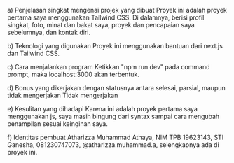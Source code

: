 a) Penjelasan singkat mengenai projek yang dibuat
Proyek ini adalah proyek pertama saya menggunakan Tailwind CSS. Di dalamnya, berisi profil singkat, foto, minat dan bakat saya, proyek dan pencapaian saya sebelumnya, dan kontak diri.

b) Teknologi yang digunakan
Proyek ini menggunakan bantuan dari next.js dan Tailwind CSS.

c) Cara menjalankan program
Ketikkan "npm run dev" pada command prompt, maka localhost:3000 akan terbentuk.

d) Bonus yang dikerjakan dengan statusnya antara selesai, parsial, maupun tidak mengerjakan
Tidak mengerjakan

e) Kesulitan yang dihadapi
Karena ini adalah proyek pertama saya menggunakan js, saya masih bingung dari syntax sampai cara mengubah penampilan sesuai keinginan saya.

f) Identitas pembuat
Atharizza Muhammad Athaya, NIM TPB 19623143, STI Ganesha, 081230747073, @atharizza.muhammad.a, selengkapnya ada di proyek ini.
